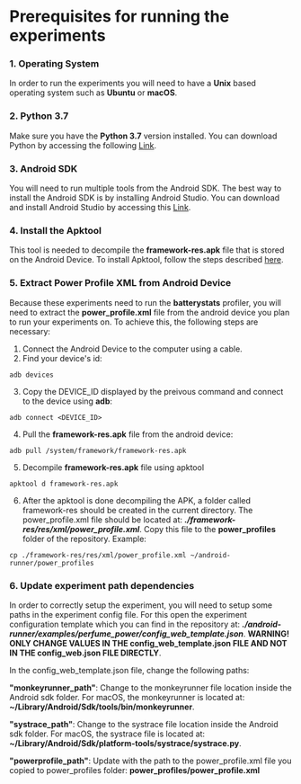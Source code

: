 # Prerequisites for running the experiments

### 1. Operating System

In order to run the experiments you will need to have a **Unix** based operating system such as **Ubuntu** or **macOS**.

### 2. Python 3.7

Make sure you have the **Python 3.7** version installed. You can download Python by accessing the following [Link](https://www.python.org/downloads/release/python-379/).

### 3. Android SDK

You will need to run multiple tools from the Android SDK. The best way to install the Android SDK is by installing Android Studio. You can download and install Android Studio by accessing this [Link](https://developer.android.com/studio).

### 4. Install the Apktool

This tool is needed to decompile the **framework-res.apk** file that is stored on the Android Device. To install Apktool, follow the steps described [here](https://ibotpeaches.github.io/Apktool/install/).

### 5. Extract Power Profile XML from Android Device

Because these experiments need to run the **batterystats** profiler, you will need to extract the **power_profile.xml** file from the android device you plan to run your experiments on. To achieve this, the following steps are necessary:

1. Connect the Android Device to the computer using a cable.
2. Find your device's id:
```shell
adb devices
```
3. Copy the DEVICE_ID displayed by the preivous command and connect to the device using **adb**: 
```shell
adb connect <DEVICE_ID>
```

4. Pull the **framework-res.apk** file from the android device:
```shell
adb pull /system/framework/framework-res.apk
```

5. Decompile **framework-res.apk** file using apktool
```shell
apktool d framework-res.apk
```

6. After the apktool is done decompiling the APK, a folder called framework-res should be created in the current directory. The power_profile.xml file should be located at: ***./framework-res/res/xml/power_profile.xml***. Copy this file to the **power_profiles** folder of the repository. Example:
```shell
cp ./framework-res/res/xml/power_profile.xml ~/android-runner/power_profiles
```

### 6. Update experiment path dependencies
In order to correctly setup the experiment, you will need to setup some paths in the experiment config file. For this open the experiment configuration template which you can find in the repository at: ***./android-runner/examples/perfume_power/config_web_template.json***. **WARNING! ONLY CHANGE VALUES IN THE config_web_template.json FILE AND NOT IN THE config_web.json FILE DIRECTLY**.

In the config_web_template.json file, change the following paths: 

**"monkeyrunner_path"**: Change to the monkeyrunner file location inside the Android sdk folder. For macOS, the monkeyrunner is located at: **~/Library/Android/Sdk/tools/bin/monkeyrunner**.

**"systrace_path"**: Change to the systrace file location inside the Android sdk folder. For macOS, the systrace file is located at: **~/Library/Android/Sdk/platform-tools/systrace/systrace.py**.

**"powerprofile_path"**: Update with the path to the power_profile.xml file you copied to power_profiles folder: **power_profiles/power_profile.xml**

 